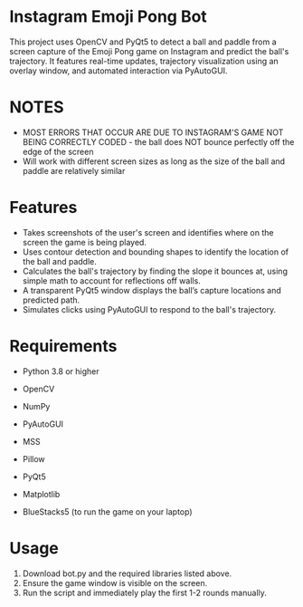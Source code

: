 # Instagram Emoji Pong Bot
This project uses OpenCV and PyQt5 to detect a ball and paddle from a screen capture of the Emoji Pong game on Instagram and predict the ball's trajectory. It features real-time updates, trajectory visualization using an overlay window, and automated interaction via PyAutoGUI.
# NOTES
- MOST ERRORS THAT OCCUR ARE DUE TO INSTAGRAM'S GAME NOT BEING CORRECTLY CODED - the ball does NOT bounce perfectly off the edge of the screen
- Will work with different screen sizes as long as the size of the ball and paddle are relatively similar
# Features
-  Takes screenshots of the user's screen and identifies where on the screen the game is being played.
-  Uses contour detection and bounding shapes to identify the location of the ball and paddle.
-  Calculates the ball's trajectory by finding the slope it bounces at, using simple math to account for reflections off walls.
-  A transparent PyQt5 window displays the ball’s capture locations and predicted path.
-  Simulates clicks using PyAutoGUI to respond to the ball's trajectory.
# Requirements
- Python 3.8 or higher
- OpenCV
- NumPy
- PyAutoGUI
- MSS
- Pillow
- PyQt5
- Matplotlib

- BlueStacks5 (to run the game on your laptop)
# Usage
1. Download bot.py and the required libraries listed above.
2. Ensure the game window is visible on the screen.
3. Run the script and immediately play the first 1-2 rounds manually.
